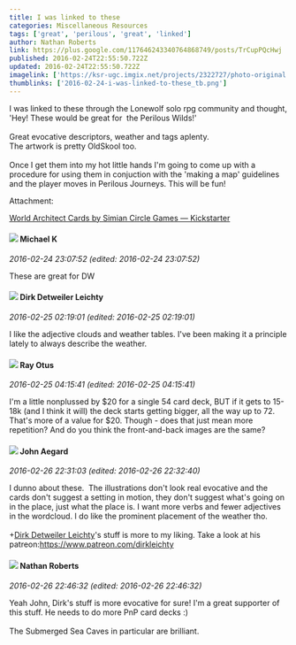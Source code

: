 ```yaml
---
title: I was linked to these
categories: Miscellaneous Resources
tags: ['great', 'perilous', 'great', 'linked']
author: Nathan Roberts
link: https://plus.google.com/117646243340764868749/posts/TrCupPQcHwj
published: 2016-02-24T22:55:50.722Z
updated: 2016-02-24T22:55:50.722Z
imagelink: ['https://ksr-ugc.imgix.net/projects/2322727/photo-original.jpg?v=1454870749&w=1536&h=1152&fit=crop&auto=format&q=92&s=f499af2c03ce2e8b77d4f98bad8cf7cf']
thumblinks: ['2016-02-24-i-was-linked-to-these_tb.png']
---
```


I was linked to these through the Lonewolf solo rpg community and thought, &#39;Hey! These would be great for  the Perilous Wilds!&#39;<br /><br />Great evocative descriptors, weather and tags aplenty.<br />The artwork is pretty OldSkool too.<br /><br />Once I get them into my hot little hands I&#39;m going to come up with a procedure for using them in conjuction with the &#39;making a map&#39; guidelines and the player moves in Perilous Journeys. This will be fun!


Attachment:

<a href='https://www.kickstarter.com/projects/305572273/world-architect-cards/description'>World Architect Cards by Simian Circle Games —  Kickstarter</a>


<div id='comment z12bdxdzgvbacdkp004cgrygewa5vdkgsao'>
  <h4><img src='{{site.baseurl}}//images/avatars/102456131273337908806_photo.jpg'> Michael K</h4>
      <p><cite>2016-02-24 23:07:52 (edited: 2016-02-24 23:07:52)</cite></p>
        <p>These are great for DW</p>
</div>
        

<div id='comment z12bdxdzgvbacdkp004cgrygewa5vdkgsao'>
  <h4><img src='{{site.baseurl}}//images/avatars/107200488853215420475_photo.jpg'> Dirk Detweiler Leichty</h4>
      <p><cite>2016-02-25 02:19:01 (edited: 2016-02-25 02:19:01)</cite></p>
        <p>I like the adjective clouds and weather tables. I&#39;ve been making it a principle lately to always describe the weather.</p>
</div>
        

<div id='comment z12bdxdzgvbacdkp004cgrygewa5vdkgsao'>
  <h4><img src='{{site.baseurl}}//images/avatars/100495092599585582455_photo.jpg'> Ray Otus</h4>
      <p><cite>2016-02-25 04:15:41 (edited: 2016-02-25 04:15:41)</cite></p>
        <p>I&#39;m a little nonplussed by $20 for a single 54 card deck, BUT if it gets to 15-18k (and I think it will) the deck starts getting bigger, all the way up to 72. That&#39;s more of a value for $20. Though - does that just mean more repetition? And do you think the front-and-back images are the same?</p>
</div>
        

<div id='comment z12bdxdzgvbacdkp004cgrygewa5vdkgsao'>
  <h4><img src='{{site.baseurl}}//images/avatars/113677679278469240206_photo.jpg'> John Aegard</h4>
      <p><cite>2016-02-26 22:31:03 (edited: 2016-02-26 22:32:40)</cite></p>
        <p>I dunno about these.  The illustrations don&#39;t look real evocative and the cards don&#39;t suggest a setting in motion, they don&#39;t suggest what&#39;s going on in the place, just what the place is. I want more verbs and fewer adjectives in the wordcloud. I do like the prominent placement of the weather tho.<br /><br /><span class="proflinkWrapper"><span class="proflinkPrefix">+</span><a class="proflink" href="https://plus.google.com/107200488853215420475" oid="107200488853215420475">Dirk Detweiler Leichty</a></span>&#39;s stuff is more to my liking. Take a look at his patreon:<a href="https://www.patreon.com/dirkleichty" class="ot-anchor">https://www.patreon.com/dirkleichty</a></p>
</div>
        

<div id='comment z12bdxdzgvbacdkp004cgrygewa5vdkgsao'>
  <h4><img src='{{site.baseurl}}//images/avatars/117646243340764868749_photo.jpg'> Nathan Roberts</h4>
      <p><cite>2016-02-26 22:46:32 (edited: 2016-02-26 22:46:32)</cite></p>
        <p>Yeah John, Dirk&#39;s stuff is more evocative for sure! I&#39;m a great supporter of this stuff. He needs to do more PnP card decks :)<br /><br />The Submerged Sea Caves in particular are brilliant.</p>
</div>
        